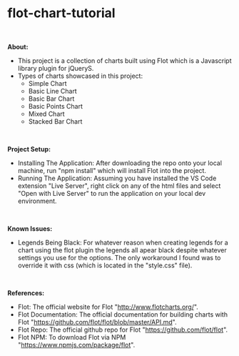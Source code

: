 # flot-chart-tutorial

<br>

**About:**

- This project is a collection of charts built using Flot which is a Javascript library plugin for jQueryS.
- Types of charts showcased in this project:
    - Simple Chart
    - Basic Line Chart
    - Basic Bar Chart
    - Basic Points Chart
    - Mixed Chart
    - Stacked Bar Chart

<br>

**Project Setup:**

- Installing The Application: After downloading the repo onto your local machine, run "npm install" which will install Flot into the project.
- Running The Application: Assuming you have installed the VS Code extension "Live Server", right click on any of the html files and select "Open with Live Server" to run the application on your local dev environment.

<br>

**Known Issues:**

- Legends Being Black: For whatever reason when creating legends for a chart using the flot plugin the legends all apear black despite whatever settings you use for the options. The only workaround I found was to override it with css (which is located in the "style.css" file).

<br>

**References:**

- Flot: The official website for Flot "http://www.flotcharts.org/".
- Flot Documentation: The official documentation for building charts with Flot "https://github.com/flot/flot/blob/master/API.md".
- Flot Repo: The official github repo for Flot "https://github.com/flot/flot".
- Flot NPM: To download Flot via NPM "https://www.npmjs.com/package/flot".